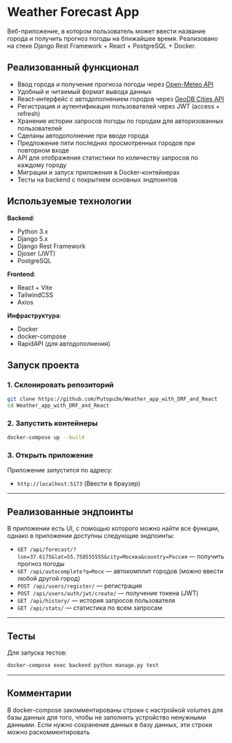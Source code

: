 # Weather Forecast App

Веб-приложение, в котором пользователь может ввести название города и получить прогноз погоды на ближайшее время. Реализовано на стеке Django Rest Framework + React + PostgreSQL + Docker.

## Реализованный функционал

- Ввод города и получение прогноза погоды через [Open-Meteo API](https://open-meteo.com)
- Удобный и читаемый формат вывода данных
- React-интерфейс с автодополнением городов через [GeoDB Cities API](https://rapidapi.com/wirefreethought/api/geodb-cities/)
- Регистрация и аутентификация пользователей через JWT (access + refresh)
- Хранение истории запросов погоды по городам для авторизованных пользователей
- Сделаны автодополнение при вводе города
- Предложение пяти последних просмотренных городов при повторном входе
- API для отображения статистики по количеству запросов по каждому городу
- Миграции и запуск приложения в Docker-контейнерах
- Тесты на backend с покрытием основных эндпоинтов

## Используемые технологии

**Backend**:
- Python 3.x
- Django 5.x
- Django Rest Framework
- Djoser (JWT)
- PostgreSQL

**Frontend**:
- React + Vite
- TailwindCSS
- Axios

**Инфраструктура**:
- Docker
- docker-compose
- RapidAPI (для автодополнения)

## Запуск проекта

### 1. Склонировать репозиторий
```bash
git clone https://github.com/Putopu3m/Weather_app_with_DRF_and_React
cd Weather_app_with_DRF_and_React
````

### 2. Запустить контейнеры

```bash
docker-compose up --build
```

### 3. Открыть приложение
Приложение запустится по адресу:
* `http://localhost:5173` (Ввести в браузер)

---

## Реализованные эндпоинты
В приложении есть UI, с помощью которого можно найти все функции, однако в приложении доступны следующие эндпоинты:

* `GET /api/forecast/?lon=37.6175&lat=55.750555555&city=Москва&country=Россия` — получить прогноз погоды 
* `GET /api/autocomplete?q=Моск` — автокомплит городов (можно ввести любой другой город)
* `POST /api/users/register/` — регистрация
* `POST /api/users/auth/jwt/create/` — получение токена (JWT)
* `GET /api/history/` — история запросов пользователя
* `GET /api/stats/` — статистика по всем запросам

---

## Тесты

Для запуска тестов:

```bash
docker-compose exec backend python manage.py test
```

---

## Комментарии

В docker-compose закомментированы строки с настройкой volumes для базы данных для того, чтобы не заполнять устройство ненужными данными. Если нужно сохранение данных в базу данных, эти строки можно раскомментировать